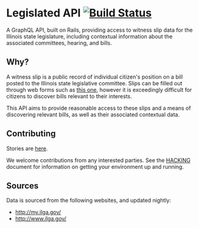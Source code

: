 # Legislated API [![Build Status](https://travis-ci.org/legislated/legislated-api.svg?branch=master)](https://travis-ci.org/legislated/legislated-api)

A GraphQL API, built on Rails, providing access to witness slip data for the Illinois state legislature, including contextual information about the associated committees, hearing, and bills.

## Why?

A witness slip is a public record of individual citizen's position on a bill posted to the Illinois state legislative committee. Slips can be filled out through web forms such as [this one](https://web.archive.org/web/20170321020130/http://my.ilga.gov/Legislated/Create/100577?committeeHearingId=14471&LegislationId=100577&HCommittees4%2F19%2F2017-page=1&committeeid=0&chamber=H&nodays=30&_=1490061655889), however it is exceedingly difficult for citizens to discover bills relevant to their interests.

This API aims to provide reasonable access to these slips and a means of discovering relevant bills, as well as their associated contextual data.

## Contributing

Stories are [here](https://github.com/orgs/legislated/projects/1).

We welcome contributions from any interested parties. See the [HACKING](HACKING.md) document for information on getting your environment up and running.

## Sources

Data is sourced from the following websites, and updated nightly:

- http://my.ilga.gov/
- http://www.ilga.gov/
